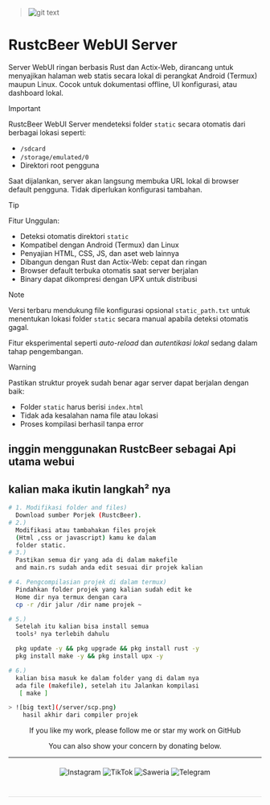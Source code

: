 > ![git text](/server/IFS.png)

# RustcBeer WebUI Server

Server WebUI ringan berbasis Rust dan Actix-Web, dirancang untuk menyajikan halaman web statis secara lokal di perangkat Android (Termux) maupun Linux. Cocok untuk dokumentasi offline, UI konfigurasi, atau dashboard lokal.

> [!IMPORTANT]
> RustcBeer WebUI Server mendeteksi folder `static` secara otomatis dari berbagai lokasi seperti:
> - `/sdcard`
> - `/storage/emulated/0`
> - Direktori root pengguna
> 
> Saat dijalankan, server akan langsung membuka URL lokal di browser default pengguna. Tidak diperlukan konfigurasi tambahan.

> [!TIP]
> Fitur Unggulan:
> - Deteksi otomatis direktori `static`
> - Kompatibel dengan Android (Termux) dan Linux
> - Penyajian HTML, CSS, JS, dan aset web lainnya
> - Dibangun dengan Rust dan Actix-Web: cepat dan ringan
> - Browser default terbuka otomatis saat server berjalan
> - Binary dapat dikompresi dengan UPX untuk distribusi

> [!NOTE]
> Versi terbaru mendukung file konfigurasi opsional `static_path.txt` untuk menentukan lokasi folder `static` secara manual apabila deteksi otomatis gagal.
> 
> Fitur eksperimental seperti *auto-reload* dan *autentikasi lokal* sedang dalam tahap pengembangan.

> [!WARNING]
> Pastikan struktur proyek sudah benar agar server dapat berjalan dengan baik:
> - Folder `static` harus berisi `index.html`
> - Tidak ada kesalahan nama file atau lokasi
> - Proses kompilasi berhasil tanpa error

## inggin menggunakan RustcBeer sebagai Api utama webui 
## kalian maka ikutin langkah² nya 

```bash
# 1. Modifikasi folder and files)
  Download sumber Porjek (RustcBeer).
# 2.)
  Modifikasi atau tambahakan files projek
  (Html ,css or javascript) kamu ke dalam
  folder static.
# 3.)
  Pastikan semua dir yang ada di dalam makefile
  and main.rs sudah anda edit sesuai dir projek kalian

# 4. Pengcompilasian projek di dalam termux)
  Pindahkan folder projek yang kalian sudah edit ke
  Home dir nya termux dengan cara
  cp -r /dir jalur /dir name projek ~

# 5.)
  Setelah itu kalian bisa install semua
  tools² nya terlebih dahulu

  pkg update -y && pkg upgrade && pkg install rust -y
  pkg install make -y && pkg install upx -y

# 6.)
  kalian bisa masuk ke dalam folder yang di dalam nya
  ada file (makefile), setelah itu Jalankan kompilasi
   [ make ]

> ![big text](/server/scp.png)
    hasil akhir dari compiler projek

````


<!-- Tambahkan ini di <head> HTML kamu -->
<div align="center">
  If you like my work, please follow me or star my work on GitHub
  
You can also show your concern by donating below.
<div align="center">
 </div>
<hr/>

  <div style="margin: 20px 0;">
    <a href="https://www.instagram.com/pai_calll?igsh=OGZnYmZ5OGdiMG9r" target="_blank" style="text-decoration: none;">
      <img src="https://img.shields.io/badge/-Instagram-red?style=for-the-badge&logo=instagram&logoColor=white" alt="Instagram">
    </a>
    <a href="https://www.tiktok.com/@pai.call" target="_blank" style="text-decoration: none;">
      <img src="https://img.shields.io/badge/-TikTok-black?style=for-the-badge&logo=tiktok&logoColor=white" alt="TikTok">
    </a>
    <a href="https://saweria.co/Uniccc" target="_blank" style="text-decoration: none;">
      <img src="https://img.shields.io/badge/-Saweria-yellow?style=for-the-badge&logo=saweria&logoColor=white" alt="Saweria">
    </a>
    <a href="https://t.me/Yeye_PID" target="_blank" style="text-decoration: none;">
      <img src="https://img.shields.io/badge/-Telegram-blue?style=for-the-badge&logo=telegram&logoColor=white" alt="Telegram">
    </a>
  </div>

  <hr style="border: none; height: 1px; background: #ddd; margin: 40px 0;">

</div>
